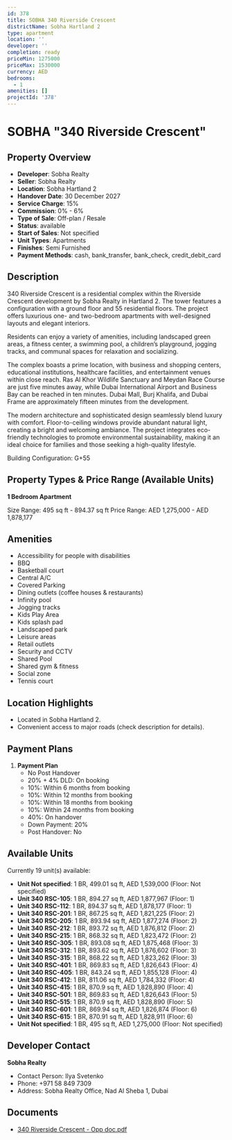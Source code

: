 ```yaml
---
id: 378
title: SOBHA 340 Riverside Crescent
districtName: Sobha Hartland 2
type: apartment
location: ''
developer: ''
completion: ready
priceMin: 1275000
priceMax: 1530000
currency: AED
bedrooms:
  - 1
amenities: []
projectId: '378'
---
```


# SOBHA "340 Riverside Crescent"

## Property Overview
- **Developer**: Sobha Realty
- **Seller**: Sobha Realty
- **Location**: Sobha Hartland 2
- **Handover Date**: 30 December 2027
- **Service Charge**: 15%
- **Commission**: 0% - 6%
- **Type of Sale**: Off-plan / Resale
- **Status**: available
- **Start of Sales**: Not specified
- **Unit Types**: Apartments
- **Finishes**: Semi Furnished
- **Payment Methods**: cash, bank_transfer, bank_check, credit_debit_card

## Description
340 Riverside Crescent is a residential complex within the Riverside Crescent development by Sobha Realty in Hartland 2. The tower features a configuration with a ground floor and 55 residential floors. The project offers luxurious one- and two-bedroom apartments with well-designed layouts and elegant interiors.

Residents can enjoy a variety of amenities, including landscaped green areas, a fitness center, a swimming pool, a children’s playground, jogging tracks, and communal spaces for relaxation and socializing.

The complex boasts a prime location, with business and shopping centers, educational institutions, healthcare facilities, and entertainment venues within close reach. Ras Al Khor Wildlife Sanctuary and Meydan Race Course are just five minutes away, while Dubai International Airport and Business Bay can be reached in ten minutes. Dubai Mall, Burj Khalifa, and Dubai Frame are approximately fifteen minutes from the development.

The modern architecture and sophisticated design seamlessly blend luxury with comfort. Floor-to-ceiling windows provide abundant natural light, creating a bright and welcoming ambiance. The project integrates eco-friendly technologies to promote environmental sustainability, making it an ideal choice for families and those seeking a high-quality lifestyle.

Building Configuration: G+55

## Property Types & Price Range (Available Units)
**1 Bedroom Apartment**

Size Range: 495 sq ft - 894.37 sq ft
Price Range: AED 1,275,000 - AED 1,878,177

## Amenities
- Accessibility for people with disabilities
- BBQ
- Basketball court
- Central A/C
- Covered Parking
- Dining outlets  (coffee houses & restaurants)
- Infinity pool
- Jogging tracks
- Kids Play Area
- Kids splash pad
- Landscaped park
- Leisure areas
- Retail outlets
- Security and CCTV
- Shared Pool
- Shared gym & fitness
- Social zone
- Tennis court

## Location Highlights
- Located in Sobha Hartland 2.
- Convenient access to major roads (check description for details).

## Payment Plans
1. **Payment Plan**
   - No Post Handover
   - 20% + 4% DLD: On booking
   - 10%: Within 6 months from booking
   - 10%: Within 12 months from booking
   - 10%: Within 18 months from booking
   - 10%: Within 24 months from booking
   - 40%: On handover
   - Down Payment: 20%
   - Post Handover: No

## Available Units
Currently 19 unit(s) available:
- **Unit Not specified**: 1 BR, 499.01 sq ft, AED 1,539,000 (Floor: Not specified)
- **Unit 340 RSC-105**: 1 BR, 894.27 sq ft, AED 1,877,967 (Floor: 1)
- **Unit 340 RSC-112**: 1 BR, 894.37 sq ft, AED 1,878,177 (Floor: 1)
- **Unit 340 RSC-201**: 1 BR, 867.25 sq ft, AED 1,821,225 (Floor: 2)
- **Unit 340 RSC-205**: 1 BR, 893.94 sq ft, AED 1,877,274 (Floor: 2)
- **Unit 340 RSC-212**: 1 BR, 893.72 sq ft, AED 1,876,812 (Floor: 2)
- **Unit 340 RSC-215**: 1 BR, 868.32 sq ft, AED 1,823,472 (Floor: 2)
- **Unit 340 RSC-305**: 1 BR, 893.08 sq ft, AED 1,875,468 (Floor: 3)
- **Unit 340 RSC-312**: 1 BR, 893.62 sq ft, AED 1,876,602 (Floor: 3)
- **Unit 340 RSC-315**: 1 BR, 868.22 sq ft, AED 1,823,262 (Floor: 3)
- **Unit 340 RSC-401**: 1 BR, 869.83 sq ft, AED 1,826,643 (Floor: 4)
- **Unit 340 RSC-405**: 1 BR, 843.24 sq ft, AED 1,855,128 (Floor: 4)
- **Unit 340 RSC-412**: 1 BR, 811.06 sq ft, AED 1,784,332 (Floor: 4)
- **Unit 340 RSC-415**: 1 BR, 870.9 sq ft, AED 1,828,890 (Floor: 4)
- **Unit 340 RSC-501**: 1 BR, 869.83 sq ft, AED 1,826,643 (Floor: 5)
- **Unit 340 RSC-515**: 1 BR, 870.9 sq ft, AED 1,828,890 (Floor: 5)
- **Unit 340 RSC-601**: 1 BR, 869.94 sq ft, AED 1,826,874 (Floor: 6)
- **Unit 340 RSC-615**: 1 BR, 870.91 sq ft, AED 1,828,911 (Floor: 6)
- **Unit Not specified**: 1 BR, 495 sq ft, AED 1,275,000 (Floor: Not specified)

## Developer Contact
**Sobha Realty**
- Contact Person: Ilya Svetenko
- Phone: +971 58 849 7309
- Address: Sobha Realty Office, Nad Al Sheba 1, Dubai

## Documents
- [340 Riverside Crescent - Opp doc.pdf](https://cdn.geniemap.net/2023/09/21/8AzAPXJFhJOSfh1bHQ1ZzSX6TnQzpoUYvOtzxa0O.pdf)
